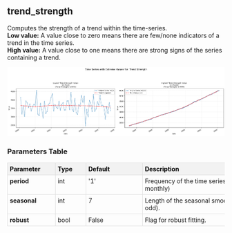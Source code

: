 ## trend_strength

Computes the strength of a trend within the time-series.  
**Low value:** A value close to zero means there are few/none indicators of a trend in the time series.  
**High value:** A value close to one means there are strong signs of the series containing a trend.


    
![png](trend_strength_output_5_0.png)
    



<h3>Parameters Table</h3>



<style type="text/css">
#T_bcf00 th {
  background-color: #f2f2f2;
  color: black;
  font-weight: bold;
  text-align: left;
  border: 1px solid #ddd;
  padding: 5px;
}
#T_bcf00_row0_col0, #T_bcf00_row1_col0, #T_bcf00_row2_col0 {
  text-align: left;
  vertical-align: top;
  border: 1px solid #ddd;
  padding: 5px;
  min-width: 100px;
  font-weight: bold;
}
#T_bcf00_row0_col1, #T_bcf00_row1_col1, #T_bcf00_row2_col1 {
  text-align: left;
  vertical-align: top;
  border: 1px solid #ddd;
  padding: 5px;
  min-width: 60px;
}
#T_bcf00_row0_col2, #T_bcf00_row1_col2, #T_bcf00_row2_col2 {
  text-align: left;
  vertical-align: top;
  border: 1px solid #ddd;
  padding: 5px;
  min-width: 120px;
  white-space: normal;
  word-wrap: break-word;
}
#T_bcf00_row0_col3, #T_bcf00_row1_col3, #T_bcf00_row2_col3 {
  text-align: left;
  vertical-align: top;
  border: 1px solid #ddd;
  padding: 5px;
  min-width: 300px;
  max-width: 450px;
  white-space: normal;
  word-wrap: break-word;
}
</style>
<table id="T_bcf00">
  <thead>
    <tr>
      <th id="T_bcf00_level0_col0" class="col_heading level0 col0" >Parameter</th>
      <th id="T_bcf00_level0_col1" class="col_heading level0 col1" >Type</th>
      <th id="T_bcf00_level0_col2" class="col_heading level0 col2" >Default</th>
      <th id="T_bcf00_level0_col3" class="col_heading level0 col3" >Description</th>
    </tr>
  </thead>
  <tbody>
    <tr>
      <td id="T_bcf00_row0_col0" class="data row0 col0" >period</td>
      <td id="T_bcf00_row0_col1" class="data row0 col1" >int</td>
      <td id="T_bcf00_row0_col2" class="data row0 col2" >'1'</td>
      <td id="T_bcf00_row0_col3" class="data row0 col3" >Frequency of the time series (e.g. 12 for monthly)</td>
    </tr>
    <tr>
      <td id="T_bcf00_row1_col0" class="data row1 col0" >seasonal</td>
      <td id="T_bcf00_row1_col1" class="data row1 col1" >int</td>
      <td id="T_bcf00_row1_col2" class="data row1 col2" >7</td>
      <td id="T_bcf00_row1_col3" class="data row1 col3" >Length of the seasonal smoother (must be odd).</td>
    </tr>
    <tr>
      <td id="T_bcf00_row2_col0" class="data row2 col0" >robust</td>
      <td id="T_bcf00_row2_col1" class="data row2 col1" >bool</td>
      <td id="T_bcf00_row2_col2" class="data row2 col2" >False</td>
      <td id="T_bcf00_row2_col3" class="data row2 col3" >Flag for robust fitting.</td>
    </tr>
  </tbody>
</table>


